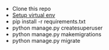 <ul>
    <li>Clone this repo</li>
    <li><a href=https://gist.github.com/azadranjith/3a19a2df49bdfe5a1b85ecef1b060113.js>Setup virtual env</a></li>
    <!-- <script src="https://gist.github.com/azadranjith/3a19a2df49bdfe5a1b85ecef1b060113.js"></script> -->
    <li>pip install -r requirements.txt</li>
    <li> python manage.py createsuperuser </li>
    <li> python manage.py makemigrations</li>
    <li> python manage.py migrate </li>
</ul>
